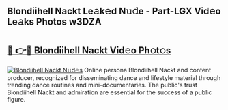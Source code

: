 ## Blondiihell Nackt Le𝚊k𝚎d N𝚞𝚍e - Part-LGX Vid𝚎o Le𝚊ks Photos w3DZA

# <h2><a href="http://fb0k61.evod.top/?m=Blondiihell+Nackt">🔗 👉🔴 Blondiihell Nackt Vid𝚎o Ph𝚘t𝚘s</a></h2>

[![Blondiihell Nackt N𝚞d𝚎s](https://i.imgur.com/8V9OHl7.gif)](http://fb0k61.evod.top/?m=Blondiihell+Nackt)
Online persona Blondiihell Nackt and content producer, recognized for disseminating dance and lifestyle material through trending dance routines and mini-documentaries. The public's trust Blondiihell Nackt and admiration are essential for the success of a public figure. 
